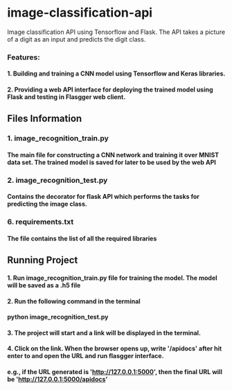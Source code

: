 # image-classification-api
Image classification API using Tensorflow and Flask. The API takes a picture of a digit as an input and predicts the digit class.

### Features:
#### 1. Building and training a CNN model using Tensorflow and Keras libraries.
#### 2. Providing a web API interface for deploying the trained model using Flask and testing in Flasgger web client.

## Files Information
### 1. image_recognition_train.py
#### The main file for constructing a CNN network and training it over MNIST data set. The trained model is saved for later to be used by the web API

### 2. image_recognition_test.py
#### Contains the decorator for flask API which performs the tasks for predicting the image class.

### 6. requirements.txt
#### The file contains the list of all the required libraries


## Running Project
#### 1. Run image_recognition_train.py file for training the model. The model will be saved as a .h5 file
#### 2. Run the following command in the terminal
####    python image_recognition_test.py 
#### 3. The project will start and a link will be displayed in the terminal.
#### 4. Click on the link. When the browser opens up, write '/apidocs' after hit enter to and open the URL and run flasgger interface.
#### e.g., if the URL generated is 'http://127.0.0.1:5000', then the final URL will be 'http://127.0.0.1:5000/apidocs'
